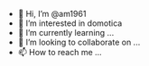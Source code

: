 - 👋 Hi, I’m @am1961
- 👀 I’m interested in domotica
- 🌱 I’m currently learning ...
- 💞️ I’m looking to collaborate on ...
- 📫 How to reach me ...

<!---
am1961/am1961 is a ✨ special ✨ repository because its `README.md` (this file) appears on your GitHub profile.
You can click the Preview link to take a look at your changes.
--->
